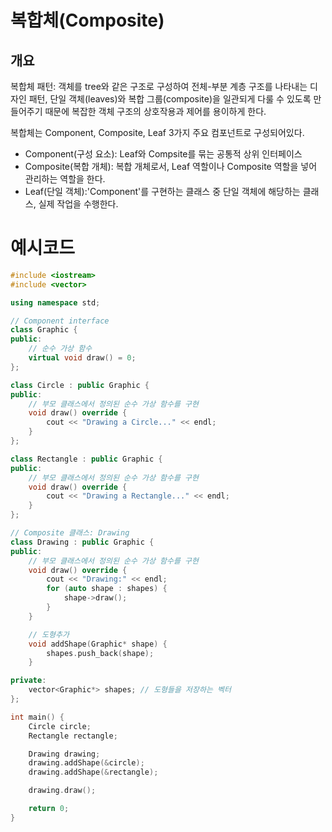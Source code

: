 # 복합체(Composite)
## 개요 
복합체 패턴: 객체를 tree와 같은 구조로 구성하여 전체-부분 계층 구조를 나타내는 디자인 패턴, 단일 객체(leaves)와 복합 그룹(composite)을 일관되게 다룰 수 있도록 만들어주기 때문에 복잡한 객체 구조의 상호작용과 제어를 용이하게 한다.

복합체는 Component, Composite, Leaf 3가지 주요 컴포넌트로 구성되어있다.
* Component(구성 요소): Leaf와 Compsite를 묶는 공통적 상위 인터페이스
* Composite(복합 개체): 복합 개체로서, Leaf 역할이나 Composite 역할을 넣어 관리하는 역할을 한다.
* Leaf(단일 객체):'Component'를 구현하는 클래스 중 단일 객체에 해당하는 클래스, 실제 작업을 수행한다.

# 예시코드
```C++
#include <iostream>
#include <vector>

using namespace std;

// Component interface
class Graphic {
public:
    // 순수 가상 함수
    virtual void draw() = 0;
};

class Circle : public Graphic {
public:
    // 부모 클래스에서 정의된 순수 가상 함수를 구현
    void draw() override {
        cout << "Drawing a Circle..." << endl;
    }
};

class Rectangle : public Graphic {
public:
    // 부모 클래스에서 정의된 순수 가상 함수를 구현
    void draw() override {
        cout << "Drawing a Rectangle..." << endl;
    }
};

// Composite 클래스: Drawing
class Drawing : public Graphic {
public:
    // 부모 클래스에서 정의된 순수 가상 함수를 구현
    void draw() override {
        cout << "Drawing:" << endl;
        for (auto shape : shapes) {
            shape->draw();
        }
    }

    // 도형추가
    void addShape(Graphic* shape) {
        shapes.push_back(shape);
    }

private:
    vector<Graphic*> shapes; // 도형들을 저장하는 벡터
};

int main() {
    Circle circle;
    Rectangle rectangle;

    Drawing drawing;
    drawing.addShape(&circle);
    drawing.addShape(&rectangle);

    drawing.draw(); 

    return 0;
}